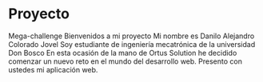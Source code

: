 # Proyecto
 Mega-challenge
 Bienvenidos a mi proyecto
 Mi nombre es Danilo Alejandro Colorado Jovel
 Soy estudiante de ingeniería mecatrónica de la universidad Don Bosco
 En esta ocasión de la mano de Ortus Solution he decidido comenzar un nuevo reto en el mundo del desarrollo web.
 Presento con ustedes mi aplicación web.
 
